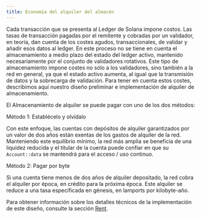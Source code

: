 ```yaml
---
title: Economía del alquiler del almacén
---
```


Cada transacción que se presenta al Ledger de Solana impone costos. Las tasas de transacción pagadas por el remitente y cobradas por un validador, en teoría, dan cuenta de los costes agudos, transaccionales, de validar y añadir esos datos al ledger. En este proceso no se tiene en cuenta el almacenamiento a medio plazo del estado del ledger activo, mantenido necesariamente por el conjunto de validadores rotativos. Este tipo de almacenamiento impone costes no sólo a los validadores, sino también a la red en general, ya que el estado activo aumenta, al igual que la transmisión de datos y la sobrecarga de validación. Para tener en cuenta estos costes, describimos aquí nuestro diseño preliminar e implementación de alquiler de almacenamiento.

El Almacenamiento de alquiler se puede pagar con uno de los dos métodos:

Método 1: Establécelo y olvídalo

Con este enfoque, las cuentas con depósitos de alquiler garantizados por un valor de dos años están exentas de los gastos de alquiler de la red. Manteniendo este equilibrio mínimo, la red más amplia se beneficia de una liquidez reducida y el titular de la cuenta puede confiar en que su `Account::data` se mantendrá para el acceso / uso continuo.

Método 2: Pagar por byte

Si una cuenta tiene menos de dos años de alquiler depositado, la red cobra el alquiler por época, en crédito para la próxima época. Este alquiler se reduce a una tasa especificada en génesis, en lamports por kilobyte-año.

Para obtener información sobre los detalles técnicos de la implementación de este diseño, consulte la sección [Rent](implemented-proposals/rent.md).

